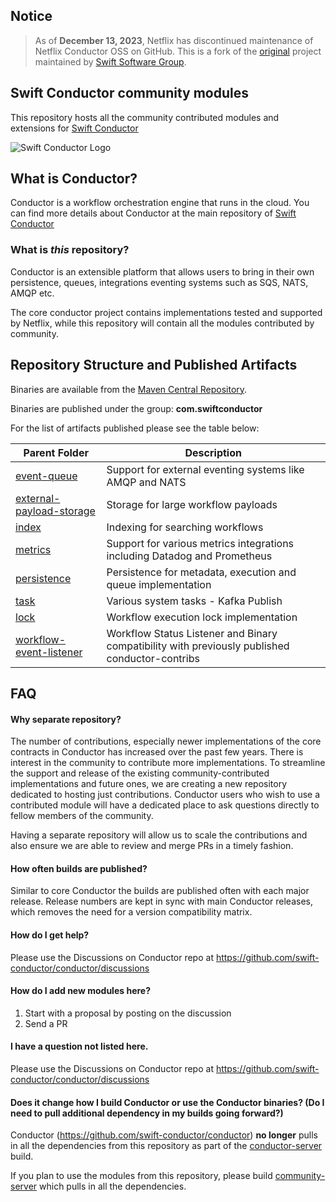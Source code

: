 ## Notice

> As of **December 13, 2023**, Netflix has discontinued maintenance of Netflix Conductor OSS on GitHub. This is a fork of the [original](https://github.com/Netflix/conductor-community) project maintained by [Swift Software Group](https://www.swiftsoftwaregroup.com).

## Swift Conductor community modules

This repository hosts all the community contributed modules and extensions for 
[Swift Conductor](https://github.com/swift-conductor/conductor)

![Swift Conductor Logo](https://github.com/swift-conductor/conductor/blob/main/docs/docs/img/logo.svg)

## What is Conductor?

Conductor is a workflow orchestration engine that runs in the cloud.
You can find more details about Conductor at the main repository of [Swift Conductor](https://github.com/swift-conductor/conductor)

### What is _this_ repository?

Conductor is an extensible platform that allows users to bring in their own persistence, queues, integrations eventing systems such as SQS, NATS, AMQP etc.

The core conductor project contains implementations tested and supported by Netflix, while this repository will contain all
the modules contributed by community.

## Repository Structure and Published Artifacts

Binaries are available from the [Maven Central Repository](https://search.maven.org/search?q=g:com.swiftconductor).

Binaries are published under the group: **com.swiftconductor**

For the list of artifacts published please see the table below:

| Parent Folder | Description |
| ----------- | ----- |
|[event-queue](event-queue/README.md)| Support for external eventing systems like AMQP and NATS |
| [external-payload-storage](external-payload-storage/README.md) | Storage for large workflow payloads |
| [index](index/README.md)| Indexing for searching workflows |
|[metrics](metrics/README.md)| Support for various metrics integrations including Datadog and Prometheus |
|[persistence](persistence/README.md)| Persistence for metadata, execution and queue implementation |
| [task](task/README.md)| Various system tasks - Kafka Publish
| [lock](lock/README.md)| Workflow execution lock implementation |
|  [workflow-event-listener](workflow-event-listener/README.md)| Workflow Status Listener and Binary compatibility with previously published conductor-contribs |


## FAQ

#### Why separate repository?

The number of contributions, especially newer implementations of the core contracts in Conductor has increased over the past few years. There is interest in the community to contribute more implementations. To streamline the support and release of the existing community-contributed implementations and future ones, we are creating a new repository dedicated to hosting just contributions. 
Conductor users who wish to use a contributed module will have a dedicated place to ask questions directly to fellow members of the community. 

Having a separate repository will allow us to scale the contributions and also ensure we are able to review and merge PRs in a timely fashion.

#### How often builds are published?

Similar to core Conductor the builds are published often with each major release.
Release numbers are kept in sync with main Conductor releases, which removes the need for a version compatibility matrix.

#### How do I get help?

Please use the Discussions on Conductor repo at https://github.com/swift-conductor/conductor/discussions

#### How do I add new modules here?

1. Start with a proposal by posting on the discussion
2. Send a PR

#### I have a question not listed here.

Please use the Discussions on Conductor repo at https://github.com/swift-conductor/conductor/discussions

#### Does it change how I build Conductor or use the Conductor binaries? (Do I need to pull additional dependency in my builds going forward?)

Conductor (https://github.com/swift-conductor/conductor) **no longer** pulls in all the dependencies from this repository as part of the [conductor-server](https://github.com/swift-conductor/conductor/tree/main/server) build.

If you plan to use the modules from this repository, please build [community-server](/community-server) which pulls in all the dependencies. 
